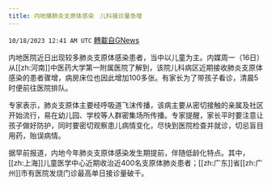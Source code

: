 ```yaml
---
title: 内地爆肺炎支原体感染　儿科接诊量急增
---
```

`10/18/2023 12:41 AM UTC` [轉載自GNews](https://gnews.org/articles/1847529)

内地医院近日出现较多肺炎支原体感染患者，当中以儿童为主。内媒周一（16日）从[[zh:河南]]中医药大学第一附属医院了解到，该院儿科病区近期接收肺炎支原体感染的患者骤增，病房床位也因此增加100多张。有家长为了带孩子看诊，清晨5时便前往医院排队。

专家表示，肺炎支原体主要经呼吸道飞沫传播，该病主要从密切接触的亲属及社区开始流行，易在幼儿园、学校等人群密集场所传播。专家提醒，家长平时要注意让孩子做好防护，同时要密切观察患儿病情变化，尽快到医院检查并就诊，切忌盲目用药，贻误病情。

据早前报道，内地今年肺炎支原体感染发生期提前，伴随低龄化特点。其中，[[zh:上海]]儿童医学中心近期收治近400名支原体肺炎患者；[[zh:广东]]省[[zh:广州]]市有医院发烧门诊最高单日接诊量破千。
